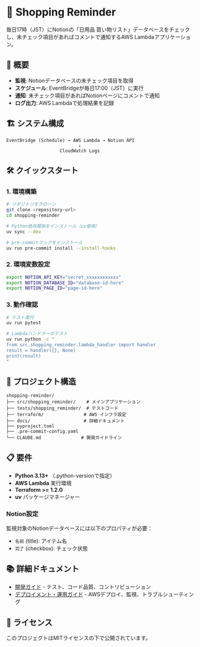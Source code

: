 # 📝 Shopping Reminder

毎日17時（JST）にNotionの「日用品 買い物リスト」データベースをチェックし、未チェック項目があればコメントで通知するAWS Lambdaアプリケーション。

## 🚀 概要

- **監視**: Notionデータベースの未チェック項目を取得
- **スケジュール**: EventBridgeが毎日17:00（JST）に実行
- **通知**: 未チェック項目があればNotionページにコメントで通知
- **ログ出力**: AWS Lambdaで処理結果を記録

## 🏗️ システム構成

```text
EventBridge (Schedule) → AWS Lambda → Notion API
                           ↓
                    CloudWatch Logs
```

## 🛠️ クイックスタート

### 1. 環境構築

```bash
# リポジトリをクローン
git clone <repository-url>
cd shopping-reminder

# Python依存関係をインストール（uv使用）
uv sync --dev

# pre-commitフックをインストール
uv run pre-commit install --install-hooks
```

### 2. 環境変数設定

```bash
export NOTION_API_KEY="secret_xxxxxxxxxxxx"
export NOTION_DATABASE_ID="database-id-here"
export NOTION_PAGE_ID="page-id-here"
```

### 3. 動作確認

```bash
# テスト実行
uv run pytest

# Lambdaハンドラーのテスト
uv run python -c "
from src.shopping_reminder.lambda_handler import handler
result = handler({}, None)
print(result)
"
```

## 📁 プロジェクト構造

```text
shopping-reminder/
├── src/shopping_reminder/    # メインアプリケーション
├── tests/shopping_reminder/  # テストコード
├── terraform/               # AWS インフラ設定
├── docs/                    # 詳細ドキュメント
├── pyproject.toml
├── .pre-commit-config.yaml
└── CLAUDE.md               # 開発ガイドライン
```

## 📋 要件

- **Python 3.13+** （.python-versionで指定）
- **AWS Lambda** 実行環境
- **Terraform >= 1.2.0**
- **uv** パッケージマネージャー

### Notion設定

監視対象のNotionデータベースには以下のプロパティが必要：

- `名前` (title): アイテム名
- `完了` (checkbox): チェック状態

## 📚 詳細ドキュメント

- [開発ガイド](docs/DEVELOPMENT.md) - テスト、コード品質、コントリビューション
- [デプロイメント・運用ガイド](docs/DEPLOYMENT.md) - AWSデプロイ、監視、トラブルシューティング

## 📄 ライセンス

このプロジェクトはMITライセンスの下で公開されています。
